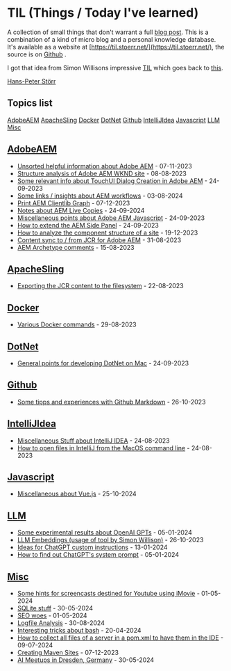 # TIL (Things / Today I've learned)

A collection of small things that don't warrant a full [blog post](http://hans-peter-stoerr.de/blog.html). This is a
combination of a kind of micro blog and a personal knowledge database. It's available as a website at 
[https://til.stoerr.net/](https://til.stoerr.net/), the source is on [Github](https://github.com/stoerr/til) .

I got that idea from Simon Willisons impressive [TIL](https://til.simonwillison.net/) which goes back to [this](https://dev.to/jbranchaud/how-i-built-a-learning-machine-45k9).

[Hans-Peter Störr](http://www.stoerr.net/)

<!-- ## (Google) Site search -->

<script async src="https://cse.google.com/cse.js?cx=50c32160562ff4d71">
</script>
<div class="gcse-search"></div>



<!-- After that line the rest is generated from makeindex.sh from github workflow  -->
<!-- index start -->


## Topics list

 [AdobeAEM](#AdobeAEM) [ApacheSling](#ApacheSling) [Docker](#Docker) [DotNet](#DotNet) [Github](#Github) [IntelliJIdea](#IntelliJIdea) [Javascript](#Javascript) [LLM](#LLM) [Misc](#Misc)

## [AdobeAEM](#AdobeAEM)

* [Unsorted helpful information about Adobe AEM](AdobeAEM/AemMisc.md) - 07-11-2023
* [Structure analysis of Adobe AEM WKND site](AdobeAEM/AemWKNDStructureReports.md) - 08-08-2023
* [Some relevant info about TouchUI Dialog Creation in Adobe AEM](AdobeAEM/AemTouchUIDialogStuff.md) - 24-09-2023
* [Some links / insights about AEM workflows](AdobeAEM/AemWorkflows.md) - 03-08-2024
* [Print AEM Clientlib Graph](AdobeAEM/AemClientlibGraph.md) - 07-12-2023
* [Notes about AEM Live Copies](AdobeAEM/AEMLiveCopy.md) - 24-09-2024
* [Miscellaneous points about Adobe AEM Javascript](AdobeAEM/AemJavascriptMisc.md) - 24-09-2023
* [How to extend the AEM Side Panel](AdobeAEM/AemSidebarExtension.md) - 24-09-2023
* [How to analyze the component structure of a site](AdobeAEM/AnalyzeSite.md) - 19-12-2023
* [Content sync to / from JCR for Adobe AEM](AdobeAEM/AemContentSync.md) - 31-08-2023
* [AEM Archetype comments](AdobeAEM/AemArchetypeStuff.md) - 15-08-2023

## [ApacheSling](#ApacheSling)

* [Exporting the JCR content to the filesystem](ApacheSling/ContentExportToFilesystem.md) - 22-08-2023

## [Docker](#Docker)

* [Various Docker commands](Docker/VariousDockerCommands.md) - 29-08-2023

## [DotNet](#DotNet)

* [General points for developing DotNet on Mac](DotNet/DotNetOnMac.md) - 24-09-2023

## [Github](#Github)

* [Some tipps and experiences with Github Markdown](Github/GithubMarkdownTipps.md) - 26-10-2023

## [IntelliJIdea](#IntelliJIdea)

* [Miscellaneous Stuff about IntelliJ IDEA](IntelliJIdea/IntellJIdeaMisc.md) - 24-08-2023
* [How to open files in IntelliJ from the MacOS command line](IntelliJIdea/openInIntelliJCommandLine.md) - 24-08-2023

## [Javascript](#Javascript)

* [Miscellaneous about Vue.js](Javascript/VueMisc.md) - 25-10-2024

## [LLM](#LLM)

* [Some experimental results about OpenAI GPTs](LLM/OpenAI-GPTs.md) - 05-01-2024
* [LLM Embeddings (usage of tool by Simon Willison)](LLM/llm-embeddings-swillison.md) - 26-10-2023
* [Ideas for ChatGPT custom instructions](LLM/custominstructions.md) - 13-01-2024
* [How to find out ChatGPT's system prompt](LLM/chatgpt-systemprompt.md) - 05-01-2024

## [Misc](#Misc)

* [Some hints for screencasts destined for Youtube using iMovie](Misc/iMovieYoutubeScreencasts.md) - 01-05-2024
* [SQLite stuff](Misc/sqlite.md) - 30-05-2024
* [SEO woes](Misc/SEO.md) - 01-05-2024
* [Logfile Analysis](Misc/LogfileAnalysis.md) - 30-08-2024
* [Interesting tricks about bash](Misc/bashstuff.md) - 20-04-2024
* [How to collect all files of a server in a pom.xml to have them in the IDE](Misc/collectServerFilesInPom.md) - 09-07-2024
* [Creating Maven Sites](Misc/MavenSite.md) - 07-12-2023
* [AI Meetups in Dresden, Germany](Misc/AI-Meetups-Dresden.md) - 30-05-2024

